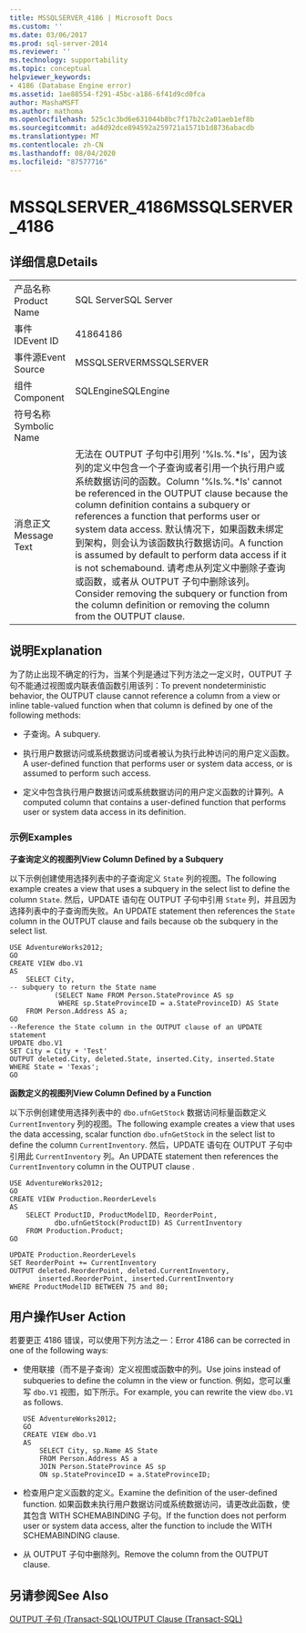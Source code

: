 ```yaml
---
title: MSSQLSERVER_4186 | Microsoft Docs
ms.custom: ''
ms.date: 03/06/2017
ms.prod: sql-server-2014
ms.reviewer: ''
ms.technology: supportability
ms.topic: conceptual
helpviewer_keywords:
- 4186 (Database Engine error)
ms.assetid: 1ae88554-f291-45bc-a186-6f41d9cd0fca
author: MashaMSFT
ms.author: mathoma
ms.openlocfilehash: 525c1c3bd6e631044b8bc7f17b2c2a01aeb1ef8b
ms.sourcegitcommit: ad4d92dce894592a259721a1571b1d8736abacdb
ms.translationtype: MT
ms.contentlocale: zh-CN
ms.lasthandoff: 08/04/2020
ms.locfileid: "87577716"
---
```

# <a name="mssqlserver_4186"></a><span data-ttu-id="d7fae-102">MSSQLSERVER_4186</span><span class="sxs-lookup"><span data-stu-id="d7fae-102">MSSQLSERVER_4186</span></span>
    
## <a name="details"></a><span data-ttu-id="d7fae-103">详细信息</span><span class="sxs-lookup"><span data-stu-id="d7fae-103">Details</span></span>  
  
|||  
|-|-|  
|<span data-ttu-id="d7fae-104">产品名称</span><span class="sxs-lookup"><span data-stu-id="d7fae-104">Product Name</span></span>|<span data-ttu-id="d7fae-105">SQL Server</span><span class="sxs-lookup"><span data-stu-id="d7fae-105">SQL Server</span></span>|  
|<span data-ttu-id="d7fae-106">事件 ID</span><span class="sxs-lookup"><span data-stu-id="d7fae-106">Event ID</span></span>|<span data-ttu-id="d7fae-107">4186</span><span class="sxs-lookup"><span data-stu-id="d7fae-107">4186</span></span>|  
|<span data-ttu-id="d7fae-108">事件源</span><span class="sxs-lookup"><span data-stu-id="d7fae-108">Event Source</span></span>|<span data-ttu-id="d7fae-109">MSSQLSERVER</span><span class="sxs-lookup"><span data-stu-id="d7fae-109">MSSQLSERVER</span></span>|  
|<span data-ttu-id="d7fae-110">组件</span><span class="sxs-lookup"><span data-stu-id="d7fae-110">Component</span></span>|<span data-ttu-id="d7fae-111">SQLEngine</span><span class="sxs-lookup"><span data-stu-id="d7fae-111">SQLEngine</span></span>|  
|<span data-ttu-id="d7fae-112">符号名称</span><span class="sxs-lookup"><span data-stu-id="d7fae-112">Symbolic Name</span></span>||  
|<span data-ttu-id="d7fae-113">消息正文</span><span class="sxs-lookup"><span data-stu-id="d7fae-113">Message Text</span></span>|<span data-ttu-id="d7fae-114">无法在 OUTPUT 子句中引用列 '%ls.%.\*ls'，因为该列的定义中包含一个子查询或者引用一个执行用户或系统数据访问的函数。</span><span class="sxs-lookup"><span data-stu-id="d7fae-114">Column '%ls.%.\*ls' cannot be referenced in the OUTPUT clause because the column definition contains a subquery or references a function that performs user or system data access.</span></span> <span data-ttu-id="d7fae-115">默认情况下，如果函数未绑定到架构，则会认为该函数执行数据访问。</span><span class="sxs-lookup"><span data-stu-id="d7fae-115">A function is assumed by default to perform data access if it is not schemabound.</span></span> <span data-ttu-id="d7fae-116">请考虑从列定义中删除子查询或函数，或者从 OUTPUT 子句中删除该列。</span><span class="sxs-lookup"><span data-stu-id="d7fae-116">Consider removing the subquery or function from the column definition or removing the column from the OUTPUT clause.</span></span>|  
  
## <a name="explanation"></a><span data-ttu-id="d7fae-117">说明</span><span class="sxs-lookup"><span data-stu-id="d7fae-117">Explanation</span></span>  
 <span data-ttu-id="d7fae-118">为了防止出现不确定的行为，当某个列是通过下列方法之一定义时，OUTPUT 子句不能通过视图或内联表值函数引用该列：</span><span class="sxs-lookup"><span data-stu-id="d7fae-118">To prevent nondeterministic behavior, the OUTPUT clause cannot reference a column from a view or inline table-valued function when that column is defined by one of the following methods:</span></span>  
  
-   <span data-ttu-id="d7fae-119">子查询。</span><span class="sxs-lookup"><span data-stu-id="d7fae-119">A subquery.</span></span>  
  
-   <span data-ttu-id="d7fae-120">执行用户数据访问或系统数据访问或者被认为执行此种访问的用户定义函数。</span><span class="sxs-lookup"><span data-stu-id="d7fae-120">A user-defined function that performs user or system data access, or is assumed to perform such access.</span></span>  
  
-   <span data-ttu-id="d7fae-121">定义中包含执行用户数据访问或系统数据访问的用户定义函数的计算列。</span><span class="sxs-lookup"><span data-stu-id="d7fae-121">A computed column that contains a user-defined function that performs user or system data access in its definition.</span></span>  
  
### <a name="examples"></a><span data-ttu-id="d7fae-122">示例</span><span class="sxs-lookup"><span data-stu-id="d7fae-122">Examples</span></span>  
 <span data-ttu-id="d7fae-123">**子查询定义的视图列**</span><span class="sxs-lookup"><span data-stu-id="d7fae-123">**View Column Defined by a Subquery**</span></span>  
  
 <span data-ttu-id="d7fae-124">以下示例创建使用选择列表中的子查询定义 `State` 列的视图。</span><span class="sxs-lookup"><span data-stu-id="d7fae-124">The following example creates a view that uses a subquery in the select list to define the column `State`.</span></span> <span data-ttu-id="d7fae-125">然后，UPDATE 语句在 OUTPUT 子句中引用 `State` 列，并且因为选择列表中的子查询而失败。</span><span class="sxs-lookup"><span data-stu-id="d7fae-125">An UPDATE statement then references the `State` column in the OUTPUT clause and fails because ob the subquery in the select list.</span></span>  
  
```  
USE AdventureWorks2012;  
GO  
CREATE VIEW dbo.V1  
AS  
    SELECT City,  
-- subquery to return the State name  
           (SELECT Name FROM Person.StateProvince AS sp   
            WHERE sp.StateProvinceID = a.StateProvinceID) AS State  
    FROM Person.Address AS a;  
GO  
--Reference the State column in the OUTPUT clause of an UPDATE statement  
UPDATE dbo.V1   
SET City = City + 'Test'   
OUTPUT deleted.City, deleted.State, inserted.City, inserted.State  
WHERE State = 'Texas';  
GO  
```  
  
 <span data-ttu-id="d7fae-126">**函数定义的视图列**</span><span class="sxs-lookup"><span data-stu-id="d7fae-126">**View Column Defined by a Function**</span></span>  
  
 <span data-ttu-id="d7fae-127">以下示例创建使用选择列表中的 `dbo.ufnGetStock` 数据访问标量函数定义 `CurrentInventory` 列的视图。</span><span class="sxs-lookup"><span data-stu-id="d7fae-127">The following example creates a view that uses the data accessing, scalar function `dbo.ufnGetStock` in the select list to define the column `CurrentInventory`.</span></span> <span data-ttu-id="d7fae-128">然后，UPDATE 语句在 OUTPUT 子句中引用此 `CurrentInventory` 列。</span><span class="sxs-lookup"><span data-stu-id="d7fae-128">An UPDATE statement then references the `CurrentInventory` column in the OUTPUT clause .</span></span>  
  
```  
USE AdventureWorks2012;  
GO  
CREATE VIEW Production.ReorderLevels  
AS  
    SELECT ProductID, ProductModelID, ReorderPoint,  
           dbo.ufnGetStock(ProductID) AS CurrentInventory  
    FROM Production.Product;  
GO  
  
UPDATE Production.ReorderLevels  
SET ReorderPoint += CurrentInventory  
OUTPUT deleted.ReorderPoint, deleted.CurrentInventory,  
       inserted.ReorderPoint, inserted.CurrentInventory  
WHERE ProductModelID BETWEEN 75 and 80;  
```  
  
## <a name="user-action"></a><span data-ttu-id="d7fae-129">用户操作</span><span class="sxs-lookup"><span data-stu-id="d7fae-129">User Action</span></span>  
 <span data-ttu-id="d7fae-130">若要更正 4186 错误，可以使用下列方法之一：</span><span class="sxs-lookup"><span data-stu-id="d7fae-130">Error 4186 can be corrected in one of the following ways:</span></span>  
  
-   <span data-ttu-id="d7fae-131">使用联接（而不是子查询）定义视图或函数中的列。</span><span class="sxs-lookup"><span data-stu-id="d7fae-131">Use joins instead of subqueries to define the column in the view or function.</span></span> <span data-ttu-id="d7fae-132">例如，您可以重写 `dbo.V1` 视图，如下所示。</span><span class="sxs-lookup"><span data-stu-id="d7fae-132">For example, you can rewrite the view `dbo.V1` as follows.</span></span>  
  
    ```  
    USE AdventureWorks2012;  
    GO  
    CREATE VIEW dbo.V1  
    AS  
        SELECT City, sp.Name AS State  
        FROM Person.Address AS a   
        JOIN Person.StateProvince AS sp   
        ON sp.StateProvinceID = a.StateProvinceID;  
    ```  
  
-   <span data-ttu-id="d7fae-133">检查用户定义函数的定义。</span><span class="sxs-lookup"><span data-stu-id="d7fae-133">Examine the definition of the user-defined function.</span></span> <span data-ttu-id="d7fae-134">如果函数未执行用户数据访问或系统数据访问，请更改此函数，使其包含 WITH SCHEMABINDING 子句。</span><span class="sxs-lookup"><span data-stu-id="d7fae-134">If the function does not perform user or system data access, alter the function to include the WITH SCHEMABINDING clause.</span></span>  
  
-   <span data-ttu-id="d7fae-135">从 OUTPUT 子句中删除列。</span><span class="sxs-lookup"><span data-stu-id="d7fae-135">Remove the column from the OUTPUT clause.</span></span>  
  
## <a name="see-also"></a><span data-ttu-id="d7fae-136">另请参阅</span><span class="sxs-lookup"><span data-stu-id="d7fae-136">See Also</span></span>  
 [<span data-ttu-id="d7fae-137">OUTPUT 子句 (Transact-SQL)</span><span class="sxs-lookup"><span data-stu-id="d7fae-137">OUTPUT Clause &#40;Transact-SQL&#41;</span></span>](/sql/t-sql/queries/output-clause-transact-sql)  
  
  
